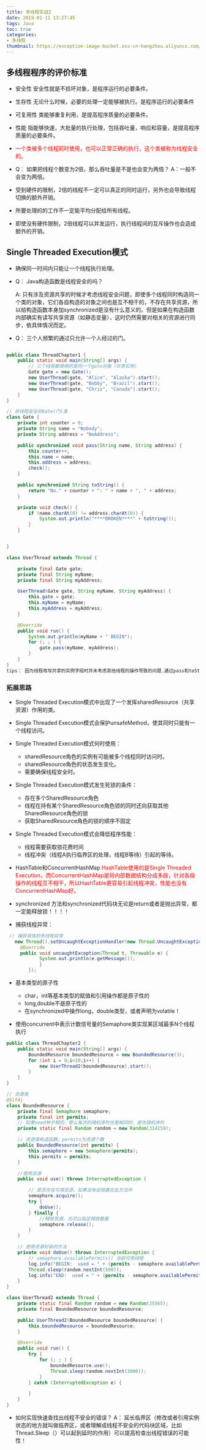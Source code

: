 ```yaml
---
title: 多线程实战2
date: 2019-01-11 13:27:45
tags: Java
toc: true
categories:
- 多线程
thumbnail: https://exception-image-bucket.oss-cn-hangzhou.aliyuncs.com/155585698348364
---
```

## 多线程程序的评价标准

* 安全性
安全性就是不损坏对象，是程序运行的必要条件。

* 生存性
无论什么时候，必要的处理一定能够被执行。是程序运行的必要条件
* 可复用性
类能够重复利用，是提高程序质量的必要条件。

* 性能
指能够快速，大批量的执行处理，包括吞吐量，响应和容量，是提高程序质量的必要条件。

* <font color="red">一个类被多个线程同时使用，也可以正常正确的执行，这个类被称为线程安全的。</font>

* Q： 如果把线程个数变为2倍，那么吞吐量是不是也会变为两倍？
A：一般不会变为两倍。
 * 受到硬件的限制，2倍的线程不一定可以真正的同时运行，另外也会导致线程切换的额外开销。
 * 所要处理的的工作不一定能平均分配给所有线程。
 * 即使没有硬件限制，2倍线程可以并发运行，执行线程间的互斥操作也会造成额外的开销。
 
## Single Threaded Execution模式
* 确保同一时间内只能让一个线程执行处理。

* Q： Java构造函数是线程安全的吗？

  A:  只有涉及资源共享的时候才考虑线程安全问题，即使多个线程同时构造同一个类的对象，它们各自构造的对象之间也是互不相干的，不存在共享资源，所以给构造函数本身加synchronized是没有什么意义的。但是如果在构造函数内部确实有读写共享资源（如静态变量），这时仍然需要对相关的资源进行同步，依具体情况而定。

* Q： 三个人频繁的通过只允许一个人经过的门。

``` java

public class ThreadChapter1 {
    public static void main(String[] args) {
	    // 三个线程都使用的是同一个gate对象（共享实例）
        Gate gate = new Gate();
        new UserThread(gate, "Alice", "Alaska").start();
        new UserThread(gate, "Bobby", "Brazil").start();
        new UserThread(gate, "Chris", "Canada").start();
    }
}

// 非线程安全的Gate(门)类
class Gate {
    private int counter = 0;
    private String name = "Nobody";
    private String address = "NoAddress";

    public synchronized void pass(String name, String address) {
        this.counter++;
        this.name = name;
        this.address = address;
        check();
    }

    public synchronized String toString() {
        return "No." + counter + ": " + name + ", " + address;
    }

    private void check() {
        if (name.charAt(0) != address.charAt(0)) {
            System.out.println("****BROKEN****" + toString());
        }
    }


}

class UserThread extends Thread {

    private final Gate gate;
    private final String myName;
    private final String myAddress;

    UserThread(Gate gate, String myName, String myAddress) {
        this.gate = gate;
        this.myName = myName;
        this.myAddress = myAddress;
    }

    @Override
    public void run() {
        System.out.println(myName + " BEGIN");
        for (; ; ) {
            gate.pass(myName, myAddress);
        }
    }
}
tips： 因为线程改写共享的实例字段时并未考虑其他线程的操作导致的问题,通过pass和toString同步方法即可
```
### 拓展思路
* Single Threaded Execution模式中出现了一个发挥sharedResource（共享资源）作用的类。

* Single Threaded Execution模式会保护unsafeMethod，使其同时只能有一个线程访问。

* Single Threaded Execution模式何时使用：
  * sharedResource角色的实例有可能被多个线程同时访问时。
  * sharedResource角色的状态发生变化。
  * 需要确保线程安全时。
* Single Threaded Execution模式发生死锁的条件：
  * 存在多个SharedResource角色
  * 线程在持有某个SharedResource角色锁的同时还向获取其他SharedResource角色的锁
  * 获取SharedResource角色的锁的顺序不固定

* Single Threaded Execution模式会降低程序性能：
  * 线程需要获取锁花费时间
  * 线程冲突（线程A执行临界区的处理，线程B等待）引起的等待。

* HashTable和ConcurrentHashMap
<font color="red">HashTable使用的是Single Threaded Execution，而ConcurrentHashMap是将内部数据结构分成多段，针对各段操作的线程互不相干，所以HashTable更容易引起线程冲突，性能也没有ConcurrentHashMap好。</font>

* synchronized 方法和synchronized代码块无论是return或者是抛出异常，都一定能释放锁！！！！

* 捕获线程异常：
``` java
 // 捕获具体的多线程异常
   new Thread().setUncaughtExceptionHandler(new Thread.UncaughtExceptionHandler() {
     @Override
     public void uncaughtException(Thread t, Throwable e) {
            System.out.println(e.getMessage());
            }
        });
```

* 基本类型的原子性
  * char，int等基本类型的赋值和引用操作都是原子性的
  * long,double不是原子性的
  * 在synchronized中操作long，double类型，或者声明为volatile！
  
* 使用concurrent中表示计数信号量的Semaphore类实现某区域最多N个线程执行

``` java
public class ThreadChapter2 {
    public static void main(String[] args) {
        BoundedResource boundedResource = new BoundedResource(3);
        for (int i = 0;i<10;i++) {
            new UserThread2(boundedResource).start();
        }
    }
}

// 资源类
@Slf4j
class BoundedResource {
    private final Semaphore semaphore;
    private final int permits;
    // 如果seed种子相同，那么每次的随机序列也是相同的，是伪随机序列
    private static final Random random = new Random(314159);

    // 资源类构造函数，permits为资源个数
    public BoundedResource(int permits) {
        this.semaphore = new Semaphore(permits);
        this.permits = permits;
    }

    //使用资源
    public void use() throws InterruptedException {

        // 是否存在可用资源，如果没有会阻塞在此方法中
        semaphore.acquire();
        try {
            doUse();
        } finally {
            //释放资源，也可以指定释放数量
            semaphore.release();
        }
    }

    // 使用资源封装的方法
    private void doUse() throws InterruptedException {
        // semaphore.availablePermits() 当前可用线程
        log.info("BEGIN:  used = " + (permits - semaphore.availablePermits()));
        Thread.sleep(random.nextInt(500));
        log.info("END:  used = " + (permits - semaphore.availablePermits()));
    }
}

class UserThread2 extends Thread {
    private static final Random random = new Random(25565);
    private final BoundedResource boundedResource;

    public UserThread2(BoundedResource boundedResource) {
        this.boundedResource = boundedResource;
    }

    @Override
    public void run() {
        try {
            for (; ; ) {
                boundedResource.use();
                Thread.sleep(random.nextInt(3000));
            }
        } catch (InterruptedException e) {

        }
    }
}
```

* 如何实现快速查找出线程不安全的错误？
A： 延长临界区（修改或者引用实例状态的地方就叫做临界区，或者理解成线程不安全的代码块区域，比如Thread.Sleep（）可以起到延时的作用）可以提高检查出线程错误的可能性！
